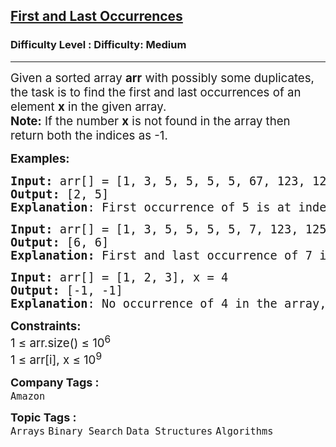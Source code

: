 <h2><a href="https://www.geeksforgeeks.org/problems/first-and-last-occurrences-of-x3116/1?page=3&status=unsolved&sortBy=submissions">First and Last Occurrences</a></h2><h3>Difficulty Level : Difficulty: Medium</h3><hr><div class="problems_problem_content__Xm_eO"><p><span style="font-size: 14pt;">Given a sorted array <strong>arr</strong> with possibly some duplicates, the task is to find the first and last occurrences of an element <strong>x</strong> in the given array.<br><strong>Note:</strong>&nbsp;If the number&nbsp;<strong>x</strong> is not found in the array then return both the indices as -1.<br></span></p>
<p><span style="font-size: 14pt;"><strong>Examples:</strong></span></p>
<pre><span style="font-size: 14pt;"><strong>Input: </strong>arr[] = [1, 3, 5, 5, 5, 5, 67, 123, 125], x = 5
<strong>Output: </strong>[2, 5]
<strong>Explanation</strong>: First occurrence of 5 is at index 2 and last occurrence of 5 is at index 5
</span></pre>
<pre><span style="font-size: 14pt;"><strong>Input: </strong>arr[] = [1, 3, 5, 5, 5, 5, 7, 123, 125], x = 7
<strong>Output:</strong> [6, 6]<br><strong>Explanation:</strong> First and last occurrence of 7 is at index 6<br></span></pre>
<pre><span style="font-size: 14pt;"><strong>Input: </strong>arr[] = [1, 2, 3], x = 4
<strong>Output:</strong> [-1, -1]
<strong>Explanation</strong>: No occurrence of 4 in the array, so, output is [-1, -1]</span></pre>
<p><span style="font-size: 14pt;"><strong>Constraints:<br></strong>1 ≤ arr.size() ≤ 10<sup>6</sup><br>1 ≤ arr[i], x ≤ 10<sup>9</sup><br></span></p></div><p><span style=font-size:18px><strong>Company Tags : </strong><br><code>Amazon</code>&nbsp;<br><p><span style=font-size:18px><strong>Topic Tags : </strong><br><code>Arrays</code>&nbsp;<code>Binary Search</code>&nbsp;<code>Data Structures</code>&nbsp;<code>Algorithms</code>&nbsp;
